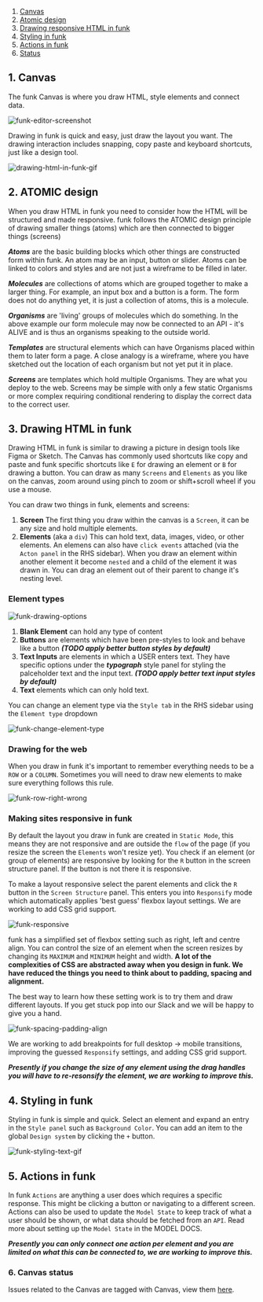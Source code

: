 1. [Canvas](#1-canvas)
2. [Atomic design](#2-atomic-design)
3. [Drawing responsive HTML in funk](#3-drawing-html-in-funk)
4. [Styling in funk](#4-styling-in-funk)
5. [Actions in funk](#5-actions-in-funk)
6. [Status](#6-canvas-status)

## 1. Canvas

The funk Canvas is where you draw HTML, style elements and connect data.

![funk-editor-screenshot][funk-editor-screenshot]

Drawing in funk is quick and easy, just draw the layout you want. The drawing interaction includes snapping, copy paste and keyboard shortcuts, just like a design tool.

![drawing-html-in-funk-gif][drawing-html-in-funk-gif]

## 2. ATOMIC design

When you draw HTML in funk you need to consider how the HTML will be structured and made responsive. funk follows the ATOMIC design principle of drawing smaller things (atoms) which are then connected to bigger things (screens)

**_Atoms_**
are the basic building blocks which other things are constructed form within funk. An atom may be an input, button or slider. Atoms can be linked to colors and styles and are not just a wireframe to be filled in later.

**_Molecules_**
are collections of atoms which are grouped together to make a larger thing. For example, an input box and a button is a form. The form does not do anything yet, it is just a collection of atoms, this is a molecule.

**_Organisms_**
are 'living' groups of molecules which do something. In the above example our form molecule may now be connected to an API - it's ALIVE and is thus an organisms speaking to the outside world.

**_Templates_**
are structural elements which can have Organisms placed within them to later form a page. A close analogy is a wireframe, where you have sketched out the location of each organism but not yet put it in place.

**_Screens_**
are templates which hold multiple Organisms. They are what you deploy to the web. Screens may be simple with only a few static Organisms or more complex requiring conditional rendering to display the correct data to the correct user.

## 3. Drawing HTML in funk

Drawing HTML in funk is similar to drawing a picture in design tools like Figma or Sketch. The Canvas has commonly used shortcuts like copy and paste and funk specific shortcuts like `E` for drawing an element or `B` for drawing a button. You can draw as many `Screens` and `Elements` as you like on the canvas, zoom around using pinch to zoom or shift+scroll wheel if you use a mouse.

You can draw two things in funk, elements and screens:

1. **Screen** The first thing you draw within the canvas is a `Screen`, it can be any size and hold multiple elements.
2. **Elements** (aka a `div`) This can hold text, data, images, video, or other elements. An elemens can also have `click events` attached (via the `Acton panel` in the RHS sidebar). When you draw an element within another element it become `nested` and a child of the element it was drawn in. You can drag an element out of their parent to change it's nesting level.

### Element types

![funk-drawing-options][funk-drawing-options]

1. **Blank Element** can hold any type of content
2. **Buttons** are elements which have been pre-styles to look and behave like a button **_(TODO apply better button styles by default)_**
3. **Text Inputs** are elements in which a USER enters text. They have specific options under the **_typograph_** style panel for styling the palceholder text and the input text. **_(TODO apply better text input styles by default)_**
4. **Text** elements which can only hold text.

You can change an element type via the `Style tab` in the RHS sidebar using the `Element type` dropdown

![funk-change-element-type][funk-change-element-type]

### Drawing for the web

When you draw in funk it's important to remember everything needs to be a `ROW` or a `COLUMN`. Sometimes you will need to draw new elements to make sure everything follows this rule.

![funk-row-right-wrong][funk-row-right-wrong]

### Making sites responsive in funk

By default the layout you draw in funk are created in `Static Mode`, this means they are not responsive and are outside the `flow` of the page (if you resize the screen the `Elements` won't resize yet). You check if an element (or group of elements) are responsive by looking for the `R` button in the screen structure panel. If the button is not there it is responsive.

To make a layout responsive select the parent elements and click the `R` button in the `Screen Structure` panel. This enters you into `Responsify` mode which automatically applies 'best guess' flexbox layout settings. We are working to add CSS grid support.

![funk-responsive][funk-responsive]

funk has a simplified set of flexbox setting such as right, left and centre align. You can control the size of an element when the screen resizes by changing its `MAXIMUM` and `MINIMUM` height and width. **A lot of the complexities of CSS are abstracted away when you design in funk. We have reduced the things you need to think about to padding, spacing and alignment.**

The best way to learn how these setting work is to try them and draw different layouts. If you get stuck pop into our Slack and we will be happy to give you a hand.

![funk-spacing-padding-align][funk-spacing-padding-align]

We are working to add breakpoints for full desktop -> mobile transitions, improving the guessed `Responsify` settings, and adding CSS grid support.

**_Presently if you change the size of any element using the drag handles you will have to re-resonsify the element, we are working to improve this._**

## 4. Styling in funk

Styling in funk is simple and quick. Select an element and expand an entry in the `Style panel` such as `Background Color`. You can add an item to the global `Design system` by clicking the `+` button.

![funk-styling-text-gif][funk-styling-text-gif]

## 5. Actions in funk

In funk `Actions` are anything a user does which requires a specific response. This might be clicking a button or navigating to a different screen. Actions can also be used to update the `Model State` to keep track of what a user should be shown, or what data should be fetched from an `API`. Read more about setting up the `Model State` in the MODEL DOCS.

**_Presently you can only connect one action per element and you are limited on what this can be connected to, we are working to improve this._**

### 6. Canvas status

Issues related to the Canvas are tagged with Canvas, view them [here](https://github.com/funk-team/funkLang/labels/Canvas).

<!-- IMAGES -->

[funk-editor-screenshot]: images/funk-canvas-overview.png
[funk-drawing-options]: images/canvas/drawing-tools-funk.png
[funk-change-element-type]: images/canvas/change-element-type.png
[funk-row-right-wrong]: images/canvas/row-right-wrong.png
[funk-spacing-padding-align]: images/canvas/funk-spacing-padding-align.png
[funk-responsify-settings]: images/canvas/funk-responsify-settings.png

<!-- GIFS -->

[funk-styling-text-gif]: images/canvas/funk-styling-text.gif
[drawing-html-in-funk-gif]: images/canvas/drawing-html-in-funk.gif
[funk-responsive]: images/canvas/responsive-design-funk.gif
